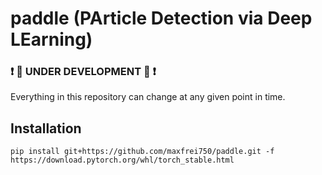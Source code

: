 # paddle (PArticle Detection via Deep LEarning)

### :exclamation: :construction: UNDER DEVELOPMENT :construction: :exclamation: 
Everything in this repository can change at any given point in time.

## Installation
```
pip install git+https://github.com/maxfrei750/paddle.git -f https://download.pytorch.org/whl/torch_stable.html
```
